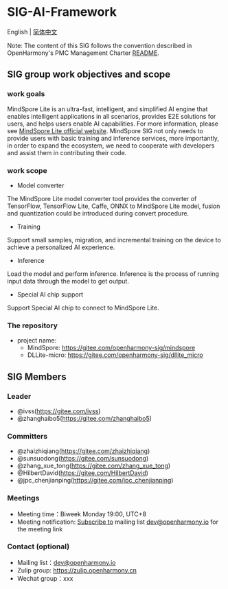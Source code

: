 # SIG-AI-Framework

English | [简体中文](./sig_ai_framework_cn.md)

Note: The content of this SIG follows the convention described in OpenHarmony's PMC Management Charter [README](/zh/pmc.md).

## SIG group work objectives and scope

### work goals

MindSpore Lite is an ultra-fast, intelligent, and simplified AI engine that enables intelligent applications in all scenarios, provides E2E solutions for users, and helps users enable AI capabilities. For more information, please see [MindSpore Lite official website](https://www.mindspore.cn/lite). MindSpore SIG not only needs to provide users with basic training and inference services, more importantly, in order to expand the ecosystem, we need to cooperate with developers and assist them in contributing their code.

### work scope

- Model converter

The MindSpore Lite model converter tool provides the converter of TensorFlow, TensorFlow Lite, Caffe, ONNX to MindSpore Lite model, fusion and quantization could be introduced during convert procedure.

- Training

Support small samples, migration, and incremental training on the device to achieve a personalized AI experience.

- Inference

Load the model and perform inference. Inference is the process of running input data through the model to get output.

- Special AI chip support

Support Special AI chip to connect to MindSpore Lite.

### The repository
- project name:
  - MindSpore: https://gitee.com/openharmony-sig/mindspore
  - DLLite-micro: https://gitee.com/openharmony-sig/dllite_micro

## SIG Members

### Leader

- @ivss(https://gitee.com/ivss)
- @zhanghaibo5(https://gitee.com/zhanghaibo5)

### Committers

- @zhaizhiqiang(https://gitee.com/zhaizhiqiang)
- @sunsuodong(https://gitee.com/sunsuodong)
- @zhang_xue_tong(https://gitee.com/zhang_xue_tong)
- @HilbertDavid(https://gitee.com/HilbertDavid)
- @jpc_chenjianping(https://gitee.com/jpc_chenjianping)

 ### Meetings
 - Meeting time：Biweek Monday 19:00, UTC+8
 - Meeting notification: [Subscribe to](https://lists.openatom.io/postorius/lists/dev.openharmony.io) mailing list dev@openharmony.io for the meeting link

### Contact (optional)

- Mailing list：dev@openharmony.io
- Zulip group: https://zulip.openharmony.cn
- Wechat group：xxx
